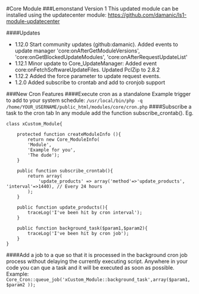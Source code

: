 #Core Module
###Lemonstand Version 1
This updated module can be installed using the updatecenter module: https://github.com/damanic/ls1-module-updatecenter

####Updates
- 1.12.0 Start community updates (github:damanic). Added events to update manager 'core:onAfterGetModuleVersions', 'core:onGetBlockedUpdateModules', 'core:onAfterRequestUpdateList'
- 1.12.1 Minor update to Core_UpdateManager: Added event core:onFetchSoftwareUpdateFiles. Updated PclZip to 2.8.2
- 1.12.2 Added the force parameter to update request events.
- 1.2.0 Added subscribe to crontab and add to cronjob support

###New Cron Features
####Execute cron as a standalone
Example trigger to add to your system schedule: `/usr/local/bin/php -q /home/YOUR_USERNAME/public_html/modules/core/cron.php`
####Subscribe a task to the cron tab
In any module add the function subscribe_crontab(). Eg.

```
class xCustom_Module{

	protected function createModuleInfo (){
		return new Core_ModuleInfo(
		'Module',
		'Example for you',
		'The dude');
	}

	public function subscribe_crontab(){
		return array(
			'update_products' => array('method'=>'update_products', 'interval'=>1440), // Every 24 hours
		);
	}
	
	public function update_products(){
		traceLog('I've been hit by cron interval');
	}
	
	public function background_task($param1,$param2){
		traceLog('I've been hit by cron job');
	}
}
```

####Add a job to a que so that it is processed in the background cron job process without delaying the currently executing script.
Anywhere in your code you can que a task and it will be executed as soon as possible. Example:
`Core_Cron::queue_job('xCustom_Module::background_task',array($param1, $param2 ));`

